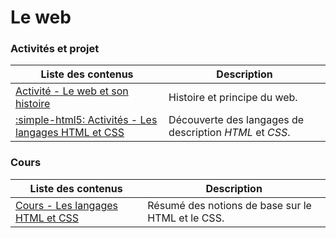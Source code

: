 # Le web

### Activités et projet

| Liste des contenus                              | Description                         |
| ----------------------------------------------- | ----------------------------------- |
| [Activité - Le web et son histoire](histoire.md) | Histoire et principe du web. |
| [:simple-html5: Activités - Les langages HTML et CSS](decouverte_web.md) | Découverte des langages de description *HTML* et *CSS*. |

### Cours

| Liste des contenus                              | Description                         |
| ----------------------------------------------- | ----------------------------------- |
| [Cours - Les langages HTML et CSS](cours_html_css.md) | Résumé des notions de base sur le HTML et le CSS. |